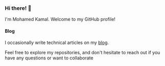### Hi there! 👋

I'm Mohamed Kamal. Welcome to my GitHub profile!

#### Blog

I occasionally write technical articles on my [blog](https://mkabdelrahman.github.io/posts/).

Feel free to explore my repositories, and don't hesitate to reach out if you have any questions or want to collaborate
